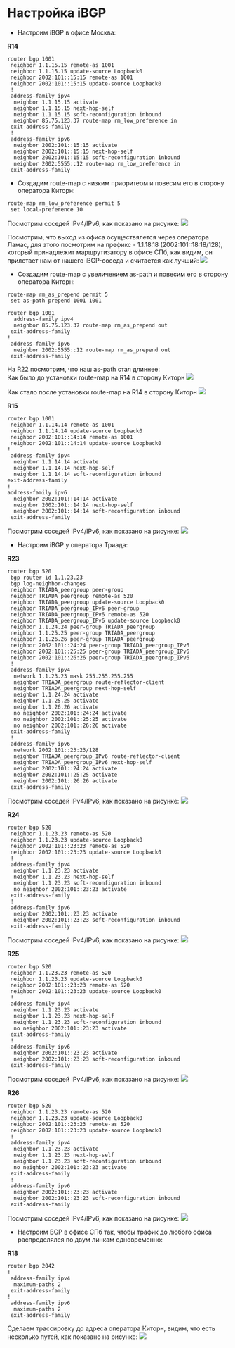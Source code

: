# Настройка iBGP

  * Настроим iBGP в офисе Москва:  

**R14**
```
router bgp 1001
 neighbor 1.1.15.15 remote-as 1001
 neighbor 1.1.15.15 update-source Loopback0
 neighbor 2002:101::15:15 remote-as 1001
 neighbor 2002:101::15:15 update-source Loopback0
 !
 address-family ipv4
  neighbor 1.1.15.15 activate
  neighbor 1.1.15.15 next-hop-self
  neighbor 1.1.15.15 soft-reconfiguration inbound
  neighbor 85.75.123.37 route-map rm_low_preference in
 exit-address-family
 !        
 address-family ipv6
  neighbor 2002:101::15:15 activate
  neighbor 2002:101::15:15 next-hop-self
  neighbor 2002:101::15:15 soft-reconfiguration inbound
  neighbor 2002:5555::12 route-map rm_low_preference in
 exit-address-family
```
  * Создадим route-map с низким приоритеом и повесим его в сторону оператора Киторн:
```
route-map rm_low_preference permit 5
 set local-preference 10
```
Посмотрим соседей IPv4/IPv6, как показано на рисунке:
![](https://github.com/devops-user/otus/blob/main/homeworks_prof/homework_27/images/R14.png)

Посмотрим, что выход из офиса осуществялется через оператора Ламас, для этого посмотрим на префикс - 1.1.18.18 (2002:101::18:18/128), который принадлежит маршрутизатору в офисе СПб, как видим, он прилетает нам от нашего iBGP-соседа и считается как лучший:
![](https://github.com/devops-user/otus/blob/main/homeworks_prof/homework_27/images/R14_show.png)

* Создадим route-map с увеличением as-path и повесим его в сторону оператора Киторн:
```
route-map rm_as_prepend permit 5
 set as-path prepend 1001 1001
```
```
router bgp 1001
  address-family ipv4
  neighbor 85.75.123.37 route-map rm_as_prepend out
 exit-address-family
!
 address-family ipv6
  neighbor 2002:5555::12 route-map rm_as_prepend out
 exit-address-family
```

На R22 посмотрим, что наш as-path стал длиннее:  
Как было до установки route-map на R14 в сторону Киторн
![](https://github.com/devops-user/otus/blob/main/homeworks_prof/homework_27/images/R22_before.png)

Как стало после установки route-map на R14 в сторону Киторн
![](https://github.com/devops-user/otus/blob/main/homeworks_prof/homework_27/images/R22_after.png)

**R15**
```
router bgp 1001
 neighbor 1.1.14.14 remote-as 1001
 neighbor 1.1.14.14 update-source Loopback0
 neighbor 2002:101::14:14 remote-as 1001
 neighbor 2002:101::14:14 update-source Loopback0
!
 address-family ipv4
  neighbor 1.1.14.14 activate
  neighbor 1.1.14.14 next-hop-self
  neighbor 1.1.14.14 soft-reconfiguration inbound
exit-address-family
!
address-family ipv6
  neighbor 2002:101::14:14 activate
  neighbor 2002:101::14:14 next-hop-self
  neighbor 2002:101::14:14 soft-reconfiguration inbound
 exit-address-family
```
Посмотрим соседей IPv4/IPv6, как показано на рисунке:
![](https://github.com/devops-user/otus/blob/main/homeworks_prof/homework_27/images/R15.png)

  * Настроим iBGP у оператора Триада:

**R23**
```
router bgp 520
 bgp router-id 1.1.23.23
 bgp log-neighbor-changes
 neighbor TRIADA_peergroup peer-group
 neighbor TRIADA_peergroup remote-as 520
 neighbor TRIADA_peergroup update-source Loopback0
 neighbor TRIADA_peergroup_IPv6 peer-group
 neighbor TRIADA_peergroup_IPv6 remote-as 520
 neighbor TRIADA_peergroup_IPv6 update-source Loopback0
 neighbor 1.1.24.24 peer-group TRIADA_peergroup
 neighbor 1.1.25.25 peer-group TRIADA_peergroup
 neighbor 1.1.26.26 peer-group TRIADA_peergroup
 neighbor 2002:101::24:24 peer-group TRIADA_peergroup_IPv6
 neighbor 2002:101::25:25 peer-group TRIADA_peergroup_IPv6
 neighbor 2002:101::26:26 peer-group TRIADA_peergroup_IPv6
 !
 address-family ipv4
  network 1.1.23.23 mask 255.255.255.255
  neighbor TRIADA_peergroup route-reflector-client
  neighbor TRIADA_peergroup next-hop-self
  neighbor 1.1.24.24 activate
  neighbor 1.1.25.25 activate
  neighbor 1.1.26.26 activate
  no neighbor 2002:101::24:24 activate
  no neighbor 2002:101::25:25 activate
  no neighbor 2002:101::26:26 activate
 exit-address-family
 !
 address-family ipv6
  network 2002:101::23:23/128
  neighbor TRIADA_peergroup_IPv6 route-reflector-client
  neighbor TRIADA_peergroup_IPv6 next-hop-self
  neighbor 2002:101::24:24 activate
  neighbor 2002:101::25:25 activate
  neighbor 2002:101::26:26 activate
 exit-address-family
```
Посмотрим соседей IPv4/IPv6, как показано на рисунке:
![](https://github.com/devops-user/otus/blob/main/homeworks_prof/homework_27/images/R23.png)

**R24**
```
router bgp 520
 neighbor 1.1.23.23 remote-as 520
 neighbor 1.1.23.23 update-source Loopback0
 neighbor 2002:101::23:23 remote-as 520
 neighbor 2002:101::23:23 update-source Loopback0
 !
 address-family ipv4
  neighbor 1.1.23.23 activate
  neighbor 1.1.23.23 next-hop-self
  neighbor 1.1.23.23 soft-reconfiguration inbound
  no neighbor 2002:101::23:23 activate
 exit-address-family
 !
 address-family ipv6
  neighbor 2002:101::23:23 activate
  neighbor 2002:101::23:23 soft-reconfiguration inbound
 exit-address-family
```
Посмотрим соседей IPv4/IPv6, как показано на рисунке:
![](https://github.com/devops-user/otus/blob/main/homeworks_prof/homework_27/images/R24.png)

**R25**
```
router bgp 520
 neighbor 1.1.23.23 remote-as 520
 neighbor 1.1.23.23 update-source Loopback0
 neighbor 2002:101::23:23 remote-as 520
 neighbor 2002:101::23:23 update-source Loopback0
 !
 address-family ipv4
  neighbor 1.1.23.23 activate
  neighbor 1.1.23.23 next-hop-self
  neighbor 1.1.23.23 soft-reconfiguration inbound
  no neighbor 2002:101::23:23 activate
 exit-address-family
 !
 address-family ipv6
  neighbor 2002:101::23:23 activate
  neighbor 2002:101::23:23 soft-reconfiguration inbound
 exit-address-family
```
Посмотрим соседей IPv4/IPv6, как показано на рисунке:
![](https://github.com/devops-user/otus/blob/main/homeworks_prof/homework_27/images/R25.png)

**R26**
```
router bgp 520
 neighbor 1.1.23.23 remote-as 520
 neighbor 1.1.23.23 update-source Loopback0
 neighbor 2002:101::23:23 remote-as 520
 neighbor 2002:101::23:23 update-source Loopback0
 !
 address-family ipv4
  neighbor 1.1.23.23 activate
  neighbor 1.1.23.23 next-hop-self
  neighbor 1.1.23.23 soft-reconfiguration inbound
  no neighbor 2002:101::23:23 activate
 exit-address-family
 !
 address-family ipv6
  neighbor 2002:101::23:23 activate
  neighbor 2002:101::23:23 soft-reconfiguration inbound
 exit-address-family
```
Посмотрим соседей IPv4/IPv6, как показано на рисунке:
![](https://github.com/devops-user/otus/blob/main/homeworks_prof/homework_27/images/R26.png)

  * Настроим BGP в офисе СПб так, чтобы трафик до любого офиса распределялся по двум линкам одновременно:

**R18**
```
router bgp 2042
!
 address-family ipv4
  maximum-paths 2
 exit-address-family
!
 address-family ipv6
  maximum-paths 2
 exit-address-family
```
Сделаем трассировку до адреса оператора Киторн, видим, что есть несколько путей, как показано на рисунке:
![](https://github.com/devops-user/otus/blob/main/homeworks_prof/homework_27/images/R18_trace.png)
